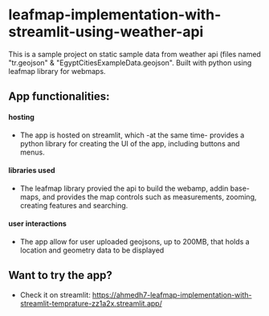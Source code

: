 # leafmap-implementation-with-streamlit-using-weather-api
This is a sample project on static sample data from weather api (files named "tr.geojson" & "EgyptCitiesExampleData.geojson". Built with python using leafmap library for webmaps.

## App functionalities:

#### hosting
- The app is hosted on streamlit, which -at the same time- provides a python library for creating the UI of the app, including buttons and menus.
#### libraries used 
- The leafmap library provied the api to build the webamp, addin base-maps, and provides the map controls such as measurements, zooming, creating features and searching.
#### user interactions
- The app allow for user uploaded geojsons, up to 200MB, that holds a location and geometry data to be displayed 

## Want to try the app?
- Check it on streamlit: https://ahmedh7-leafmap-implementation-with-streamlit-temprature-zz1a2x.streamlit.app/
